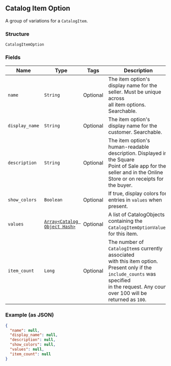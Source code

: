 ## Catalog Item Option

A group of variations for a `CatalogItem`.

### Structure

`CatalogItemOption`

### Fields

| Name | Type | Tags | Description |
|  --- | --- | --- | --- |
| `name` | `String` | Optional | The item option's display name for the seller. Must be unique across<br>all item options. Searchable. |
| `display_name` | `String` | Optional | The item option's display name for the customer. Searchable. |
| `description` | `String` | Optional | The item option's human-readable description. Displayed in the Square<br>Point of Sale app for the seller and in the Online Store or on receipts for<br>the buyer. |
| `show_colors` | `Boolean` | Optional | If true, display colors for entries in `values` when present. |
| `values` | [`Array<Catalog Object Hash>`](/doc/models/catalog-object.md) | Optional | A list of CatalogObjects containing the<br>`CatalogItemOptionValue`s for this item. |
| `item_count` | `Long` | Optional | The number of `CatalogItem`s currently associated<br>with this item option. Present only if the `include_counts` was specified<br>in the request. Any count over 100 will be returned as `100`. |

### Example (as JSON)

```json
{
  "name": null,
  "display_name": null,
  "description": null,
  "show_colors": null,
  "values": null,
  "item_count": null
}
```

